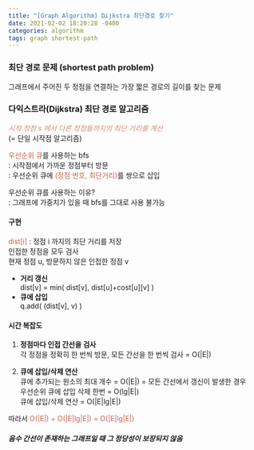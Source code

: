 ```yaml
---
title: "[Graph Algorithm] Dijkstra 최단경로 찾기"
date: 2021-02-02 18:20:28 -0400
categories: algorithm
tags: graph shortest-path
---
```


### 최단 경로 문제 (shortest path problem)
그래프에서 주어진 두 정점을 연결하는 가장 짧은 경로의 길이를 찾는 문제  

### 다익스트라(Dijkstra) 최단 경로 알고리즘
<span style="color:#d7897e">*시작 정점 s 에서 다른 정점들까지의 최단 거리를 계산*</span>  
(= 단일 시작점 알고리즘)  

<span style="color:#c55f4e">우선순위 큐</span>를 사용하는 bfs  
  : 시작점에서 가까운 정점부터 방문  
  : 우선순위 큐에 <span style="color:#c55f4e">(정점 번호, 최단거리)</span>를 쌍으로 삽입  
  
우선순위 큐를 사용하는 이유?  
  : 그래프에 가중치가 있을 때 bfs를 그대로 사용 불가능  

#### 구현
<span style="color:#c55f4e">dist[i]</span> : 정점 i 까지의 최단 거리를 저장  
인접한 정점을 모두 검사  
현재 정점 u, 방문하지 않은 인접한 정점 v  
- **거리 갱신**  
  dist[v] = min( dist[v], dist[u]+cost[u][v] )  
- **큐에 삽입**  
  q.add( (dist[v], v) )  

#### 시간 복잡도 
1. **정점마다 인접 간선을 검사**  
각 정점을 정확히 한 번씩 방문, 모든 간선을 한 번씩 검사 = O(|E|)  

2. **큐에 삽입/삭제 연산**  
큐에 추가되는 원소의 최대 개수 = O(|E|) = 모든 간선에서 갱신이 발생한 경우  
우선순위 큐에 삽입 삭제 한번 = O(lg|E|)  
큐에 삽입/삭제 연산 = O(|E|lg|E|)  

따라서 <span style="color:#c55f4e">O(|E|) + O(|E|lg|E|) = O(|E|lg|E|)</span>  

##### 음수 간선이 존재하는 그래프일 때 그 정당성이 보장되지 않음

<br>
<br>
<br>